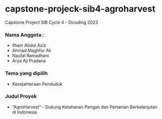 # capstone-projeck-sib4-agroharvest
Capstone Project SIB Cycle 4 - Dicoding 2023

### Nama Anggota :
- Ilham Abdul Aziz
- Ahmad Maghfur Ali
- Naufal Ramadhani
- Arya Aji Pradana

### Tema yang dipilih 
- Kesejahteraan Penduduk 

### Judul Proyek 
- “AgroHarvest” -  Dukung Ketahanan Pangan dan Pertanian Berkelanjutan di Indonesia
